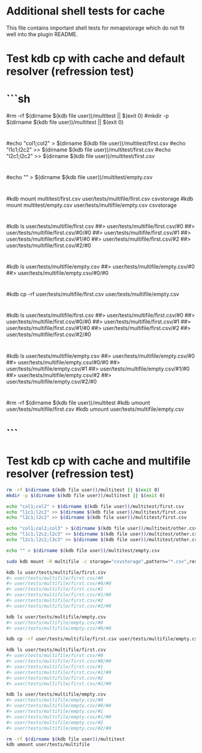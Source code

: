 # Additional shell tests for cache

This file contains important shell tests for mmapstorage which
do not fit well into the plugin README.

# Test kdb cp with cache and default resolver (refression test)

# ```sh
#rm -rf $(dirname $(kdb file user))/multitest || $(exit 0)
#mkdir -p $(dirname $(kdb file user))/multitest || $(exit 0)
#
#echo "col1;col2" > $(dirname $(kdb file user))/multitest/first.csv
#echo "l1c1;l2c2" >> $(dirname $(kdb file user))/multitest/first.csv
#echo "l2c1;l2c2" >> $(dirname $(kdb file user))/multitest/first.csv
#
#echo "" > $(dirname $(kdb file user))/multitest/empty.csv
#
#kdb mount multitest/first.csv user/tests/multifile/first.csv csvstorage
#kdb mount multitest/empty.csv user/tests/multifile/empty.csv csvstorage
#
#kdb ls user/tests/multifile/first.csv
##> user/tests/multifile/first.csv/#0
##> user/tests/multifile/first.csv/#0/#0
##> user/tests/multifile/first.csv/#1
##> user/tests/multifile/first.csv/#1/#0
##> user/tests/multifile/first.csv/#2
##> user/tests/multifile/first.csv/#2/#0
#
#kdb ls user/tests/multifile/empty.csv
##> user/tests/multifile/empty.csv/#0
##> user/tests/multifile/empty.csv/#0/#0
#
#kdb cp -rf user/tests/multifile/first.csv user/tests/multifile/empty.csv
#
#kdb ls user/tests/multifile/first.csv
##> user/tests/multifile/first.csv/#0
##> user/tests/multifile/first.csv/#0/#0
##> user/tests/multifile/first.csv/#1
##> user/tests/multifile/first.csv/#1/#0
##> user/tests/multifile/first.csv/#2
##> user/tests/multifile/first.csv/#2/#0
#
#kdb ls user/tests/multifile/empty.csv
##> user/tests/multifile/empty.csv/#0
##> user/tests/multifile/empty.csv/#0/#0
##> user/tests/multifile/empty.csv/#1
##> user/tests/multifile/empty.csv/#1/#0
##> user/tests/multifile/empty.csv/#2
##> user/tests/multifile/empty.csv/#2/#0
#
#rm -rf $(dirname $(kdb file user))/multitest
#kdb umount user/tests/multifile/first.csv
#kdb umount user/tests/multifile/empty.csv
# ```

# Test kdb cp with cache and multifile resolver (refression test)

```sh
rm -rf $(dirname $(kdb file user))/multitest || $(exit 0)
mkdir -p $(dirname $(kdb file user))/multitest || $(exit 0)

echo "col1;col2" > $(dirname $(kdb file user))/multitest/first.csv
echo "l1c1;l2c2" >> $(dirname $(kdb file user))/multitest/first.csv
echo "l2c1;l2c2" >> $(dirname $(kdb file user))/multitest/first.csv

echo "col1;col2;col3" > $(dirname $(kdb file user))/multitest/other.csv
echo "l1c1;l2c2;l2c3" >> $(dirname $(kdb file user))/multitest/other.csv
echo "l2c1;l2c2;l3c3" >> $(dirname $(kdb file user))/multitest/other.csv

echo "" > $(dirname $(kdb file user))/multitest/empty.csv

sudo kdb mount -R multifile -c storage="csvstorage",pattern="*.csv",resolver="resolver" multitest user/tests/multifile

kdb ls user/tests/multifile/first.csv
#> user/tests/multifile/first.csv/#0
#> user/tests/multifile/first.csv/#0/#0
#> user/tests/multifile/first.csv/#1
#> user/tests/multifile/first.csv/#1/#0
#> user/tests/multifile/first.csv/#2
#> user/tests/multifile/first.csv/#2/#0

kdb ls user/tests/multifile/empty.csv
#> user/tests/multifile/empty.csv/#0
#> user/tests/multifile/empty.csv/#0/#0

kdb cp -rf user/tests/multifile/first.csv user/tests/multifile/empty.csv

kdb ls user/tests/multifile/first.csv
#> user/tests/multifile/first.csv/#0
#> user/tests/multifile/first.csv/#0/#0
#> user/tests/multifile/first.csv/#1
#> user/tests/multifile/first.csv/#1/#0
#> user/tests/multifile/first.csv/#2
#> user/tests/multifile/first.csv/#2/#0

kdb ls user/tests/multifile/empty.csv
#> user/tests/multifile/empty.csv/#0
#> user/tests/multifile/empty.csv/#0/#0
#> user/tests/multifile/empty.csv/#1
#> user/tests/multifile/empty.csv/#1/#0
#> user/tests/multifile/empty.csv/#2
#> user/tests/multifile/empty.csv/#2/#0

rm -rf $(dirname $(kdb file user))/multitest
kdb umount user/tests/multifile
```
